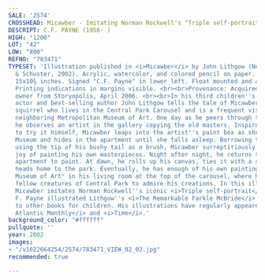 ```yaml
---
SALE: '2574'
CROSSHEAD: Micawber - Imitating Norman Rockwell's "Triple self-portrait."
DESCRIPT: C.F. PAYNE (1956- )
HIGH: "1200"
LOT: "42"
LOW: "800"
REFNO: "783471"
TYPESET: 'Illustration published in <i>Micawber</i> by John Lithgow (New York: Simon
  & Schuster, 2002). Acrylic, watercolor, and colored pencil on paper. 380x275 mm;
  15x10¾ inches. Signed "C.F. Payne" in lower left. Float mounted and archivally framed.
  Printing indications in margins visible. <br><br>Provenance: Acquired by current
  owner from Storyopolis, April 2006. <br><br>In his third children''s book, award-winning
  actor and best-selling author John Lithgow tells the tale of Micawber, a creative
  squirrel who lives in the Central Park Carousel and is a frequent visitor to the
  neighboring Metropolitan Museum of Art. One day as he peers through the window,
  he observes an artist in the gallery copying the old masters. Inspired and eager
  to try it himself, Micawber leaps into the artist''s paint box as she leaves the
  Museum and hides in the apartment until she falls asleep. Borrowing the paints and
  using the tip of his bushy tail as a brush, Micawber surreptitiously discovers the
  joy of painting his own masterpieces. Night after night, he returns to the artist''s
  apartment to paint. At dawn, he rolls up his canvas, ties it with a shoelace, and
  heads home to the park. Eventually, he has enough of his own paintings to open "Micawber''s
  Museum of Art" in his living room at the top of the carousel, where he invites his
  fellow creatures of Central Park to admire his creations. In this illustration,
  Micawber imitates Norman Rockwell''s iconic <i>Triple self-portrait</i>.<br><br>C.
  F. Payne illustrated Lithgow''s <i>The Remarkable Farkle McBride</i> in addition
  to other books for children. His illustrations have regularly appeared in <i>The
  Atlantic Monthly</i> and <i>Time</i>.'
background_color: "#ffffff"
pullquote: ''
year: 2002
images:
- "/v1622664254/2574/783471_VIEW_02_02.jpg"
recommended: true

---
```

